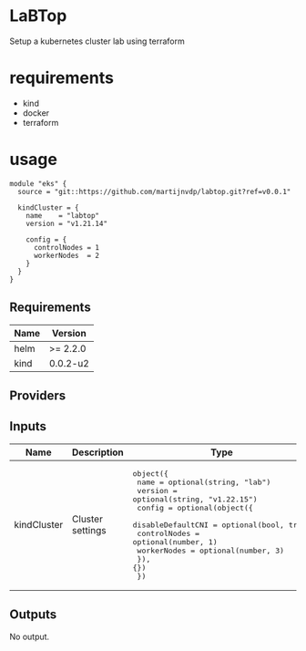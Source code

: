# LaBTop
Setup a kubernetes cluster lab using terraform

# requirements

- kind
- docker
- terraform

# usage

```hcl
module "eks" {
  source = "git::https://github.com/martijnvdp/labtop.git?ref=v0.0.1"

  kindCluster = {
    name    = "labtop"
    version = "v1.21.14"

    config = {
      controlNodes = 1
      workerNodes  = 2
    }
  }
}
```

<!--- BEGIN_TF_DOCS --->
## Requirements

| Name | Version |
|------|---------|
| helm | >= 2.2.0 |
| kind | 0.0.2-u2 |

## Providers


## Inputs

| Name | Description | Type | Default | Required |
|------|-------------|------|---------|:--------:|
| kindCluster | Cluster settings | <pre>object({<br>    name    = optional(string, "lab")<br>    version = optional(string, "v1.22.15")<br>    config = optional(object({<br>      disableDefaultCNI = optional(bool, true)<br>      controlNodes      = optional(number, 1)<br>      workerNodes       = optional(number, 3)<br>    }), {})<br>  })</pre> | `{}` | no |

## Outputs

No output.

<!--- END_TF_DOCS --->
